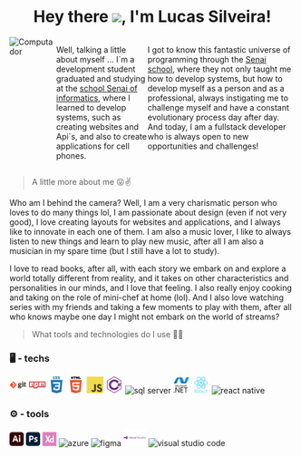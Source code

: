 
<h1 align="center">Hey there <img src="https://raw.githubusercontent.com/kaueMarques/kaueMarques/master/hi.gif" width="30px">, I'm Lucas Silveira!</h1>

<div style="display : flex; align-item: center">
  <img src="https://raw.githubusercontent.com/MicaelliMedeiros/micaellimedeiros/master/image/computer-illustration.png" min-width="400px" max-width="400px" width="400px" align="right" alt="Computador">
  
  <p align="justify">
  
  Well, talking a little about myself ... I´m a development student graduated and studying at the [school Senai of informatics](https://informatica.sp.senai.br/), where I learned to develop systems, such as creating websites and Api´s, and also to create applications for cell phones.
  
  <br/>
  
I got to know this fantastic universe of programming through the [Senai school](https://github.com/senai-desenvolvimento), where they not only taught me how to develop systems, but how to develop myself as a person and as a professional, always instigating me to challenge myself and have a constant evolutionary process day after day. And today, I am a fullstack developer who is always open to new opportunities and challenges!</p><hr/>
</div>

> A little more about me  	:stuck_out_tongue_winking_eye::v:

<p>
  Who am I behind the camera? Well, I am a very charismatic person who loves to do many things lol, I am passionate about design (even if not very good), I love creating layouts for websites and applications, and I always like to innovate in each one of them. I am also a music lover, I like to always listen to new things and learn to play new music, after all I am also a musician in my spare time (but I still have a lot to study).

I love to read books, after all, with each story we embark on and explore a world totally different from reality, and it takes on other characteristics and personalities in our minds, and I love that feeling. I also really enjoy cooking and taking on the role of mini-chef at home (lol). And I also love watching series with my friends and taking a few moments to play with them, after all who knows maybe one day I might not embark on the world of streams?
</p>

> What tools and technologies do I use :technologist:

### :desktop_computer: - techs
<p align="left">
  <img src="https://github.com/devicons/devicon/blob/master/icons/git/git-original-wordmark.svg" alt="git" width="30" height="30"/>
  <img src="https://github.com/devicons/devicon/blob/master/icons/npm/npm-original-wordmark.svg" alt="npm" width="30" height="30"/>
  <img src="https://raw.githubusercontent.com/devicons/devicon/master/icons/css3/css3-plain-wordmark.svg" alt="css3"  width="30" height="30"/>
  <img src="https://raw.githubusercontent.com/devicons/devicon/master/icons/html5/html5-original-wordmark.svg" alt="html5"  width="30" height="30"/>
  <img src="https://raw.githubusercontent.com/devicons/devicon/master/icons/javascript/javascript-original.svg" alt="javascript" width="30" height="30"/>
  <img src="https://github.com/devicons/devicon/blob/master/icons/csharp/csharp-line.svg" alt="csharp" width="30" height="30"/>
  <img src="https://user-images.githubusercontent.com/50583973/111923290-36cece00-8a7d-11eb-9ad7-2d614e3af27f.png" alt="sql server" width="35" height="30"/>
  <img src="https://github.com/devicons/devicon/blob/master/icons/dot-net/dot-net-original-wordmark.svg" alt="dot net" width="30" height="30"/>
  <img src="https://raw.githubusercontent.com/devicons/devicon/master/icons/react/react-original-wordmark.svg" alt="react" width="30" height="30"/>
  <img src="https://user-images.githubusercontent.com/50583973/111923052-03d80a80-8a7c-11eb-8916-e0bc35091931.png" alt="react native" width="25" height="30"/>
</p>

### :gear: - tools
<p align="left">
  <img src="https://github.com/devicons/devicon/blob/master/icons/illustrator/illustrator-plain.svg" alt="illustrator" width="25" height="25"/>
  <img src="https://github.com/devicons/devicon/blob/master/icons/photoshop/photoshop-plain.svg" alt="photoshop" width="25" height="25"/>
  <img src="https://github.com/devicons/devicon/blob/master/icons/xd/xd-plain.svg" alt="xd" width="25" height="25"/>
  <img src="https://user-images.githubusercontent.com/50583973/111923548-8f529b00-8a7e-11eb-98b0-e8557c62ea05.png" alt="azure" width="65" height="25"/>
  <img src="https://user-images.githubusercontent.com/50583973/111923608-bf9a3980-8a7e-11eb-9550-8c8ba5457d66.png" alt="figma" width="60" height="25"/>
  <img src="https://github.com/devicons/devicon/blob/master/icons/visualstudio/visualstudio-plain-wordmark.svg" alt="visual studio" width="40" height="30"/>
  <img src="https://user-images.githubusercontent.com/50583973/111923726-44855300-8a7f-11eb-9702-1190c153f4f0.png" alt="visual studio code" width="25" height="25"/>
</p>
